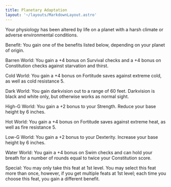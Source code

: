 ```yaml
---
title: Planetary Adaptation
layout: '~/layouts/MarkdownLayout.astro'
---
```

Your physiology has been altered by life on a planet with a harsh climate or
adverse environmental conditions.

Benefit: You gain one of the benefits listed below, depending on your planet
of origin.

Barren World: You gain a +4 bonus on Survival checks and a +4 bonus on
Constitution checks against starvation and thirst.

Cold World: You gain a +4 bonus on Fortitude saves against extreme cold, as
well as cold resistance 5.

Dark World: You gain darkvision out to a range of 60 feet. Darkvision is black
and white only, but otherwise works as normal sight.

High-G World: You gain a +2 bonus to your Strength. Reduce your base height by
6 inches.

Hot World: You gain a +4 bonus on Fortitude saves against extreme heat, as
well as fire resistance 5.

Low-G World: You gain a +2 bonus to your Dexterity. Increase your base height
by 6 inches.

Water World: You gain a +4 bonus on Swim checks and can hold your breath for a
number of rounds equal to twice your Constitution score.

Special: You may only take this feat at 1st level. You may select this feat
more than once, however, if you get multiple feats at 1st level; each time you
choose this feat, you gain a different benefit.

